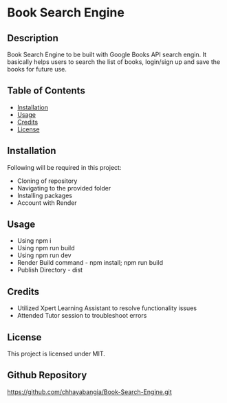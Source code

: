 # Book Search Engine
## Description
Book Search Engine to be built with Google Books API search engin. It basically helps users to search the list of books, login/sign up and  save the books for future use.


## Table of Contents
- [Installation](#installation)
- [Usage](#usage)
- [Credits](#credits)
- [License](#license)

## Installation
Following will be required in this project:

- Cloning of repository
- Navigating to the provided folder
- Installing packages 
- Account with Render

## Usage
- Using npm i
- Using npm run build
- Using npm run dev
- Render Build command - npm install; npm run build
- Publish Directory - dist

## Credits
- Utilized Xpert Learning Assistant to resolve functionality issues
- Attended Tutor session to troubleshoot errors

## License
This project is licensed under MIT.

## Github Repository
https://github.com/chhayabangia/Book-Search-Engine.git

